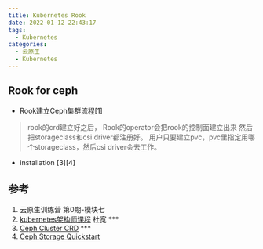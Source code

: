 ```yaml
---
title: Kubernetes Rook
date: 2022-01-12 22:43:17
tags:
  - Kubernetes
categories: 
  - 云原生
  - Kubernetes  
---
```


<p></p>
<!-- more -->

## Rook for ceph
+ Rook建立Ceph集群流程[1]
> rook的crd建立好之后，
> Rook的operator会把rook的控制面建立出来
> 然后把storageclass和csi driver都注册好。
> 用户只要建立pvc，pvc里指定用哪个storageclass，然后csi driver会去工作。

+ installation [3][4]

## 参考
1. 云原生训练营 第0期-模块七
2. [kubernetes架构师课程](https://www.bilibili.com/video/BV16t4y1w7r6?p=111) 杜宽 ***
3. [Ceph Cluster CRD](https://rook.io/docs/rook/v1.2/ceph-cluster-crd.html) ***
4. [Ceph Storage Quickstart](https://rook.io/docs/rook/v1.2/ceph-quickstart.html)